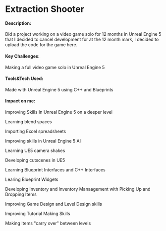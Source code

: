 # Extraction Shooter

#### Description:
Did a project working on a video game solo for 12 months in Unreal Engine 5 that I decided to cancel development for at the 12 month mark, I decided to upload the code for the game here.

#### Key Challenges:
Making a full video game solo in Unreal Engine 5

#### Tools&Tech Used:
Made with Unreal Engine 5 using C++ and Blueprints

#### Impact on me:
Improving Skills In Unreal Engine 5 on a deeper level

Learning blend spaces

Importing Excel spreadsheets

Improving skills in Unreal Engine 5 AI

Learning UE5 camera shakes

Developing cutscenes in UE5

Learning Blueprint Interfaces and C++ Interfaces

Learing Blueprint Widgets

Developing Inventory and Inventory Manaagement with Picking Up and Dropping Items

Improving Game Design and Level Design skills

Improving Tutorial Making Skills

Making Items "carry over" between levels